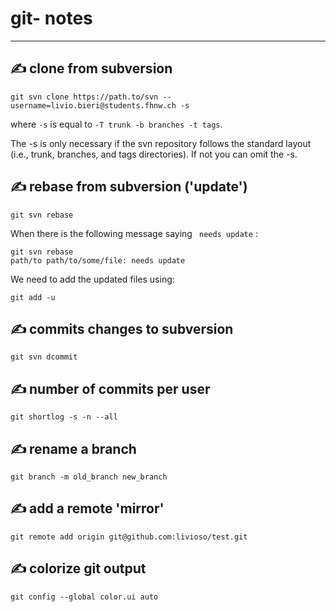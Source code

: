 git- notes
====
---


✍ clone from subversion
---

```git svn clone https://path.to/svn --username=livio.bieri@students.fhnw.ch -s```

where `-s` is equal to `-T trunk -b branches -t tags`.

The -s is only necessary if the svn repository follows the standard layout <br>
(i.e., trunk, branches, and tags directories). If not you can omit the -s.


✍ rebase from subversion ('update')
---

```
git svn rebase
```

When there is the following message saying `` needs update`` : 

```
git svn rebase
path/to path/to/some/file: needs update
```

We need to add the updated files using:

```
git add -u
```

✍ commits changes to subversion
---

```
git svn dcommit
```

✍ number of commits per user
---
```
git shortlog -s -n --all
```

✍ rename a branch
---
```
git branch -m old_branch new_branch
```

✍ add a remote 'mirror'
---
```
git remote add origin git@github.com:livioso/test.git
```

✍ colorize git output
---
```
git config --global color.ui auto
```
